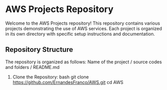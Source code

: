 # AWS Projects Repository

Welcome to the AWS Projects repository!
This repository contains various projects demonstrating the use of AWS services.
Each project is organized in its own directory with specific setup instructions and documentation.

## Repository Structure

The repository is organized as follows:
Name of the project / source codes and folders / README.md

1. Clone the Repository:
   bash
   git clone https://github.com/ErnandesFranco/AWS.git
   cd AWS
